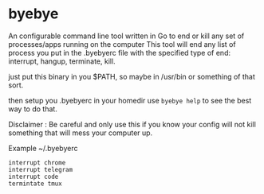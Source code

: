 # byebye
An configurable command line tool written in Go to end or kill any set of processes/apps running on the computer
This tool will end any list of process you put in the .byebyerc file with the specified type of end: interrupt, hangup, terminate, kill. 

just put this binary in you $PATH, so maybe in /usr/bin or something of that sort. 

then setup you .byebyerc in your homedir
use `byebye help` to see the best way to do that. 

Disclaimer : Be careful and only use this if you know your config will not kill something that will mess your computer up.

Example ~/.byebyerc

```
interrupt chrome
interrupt telegram
interrupt code
termintate tmux
```
